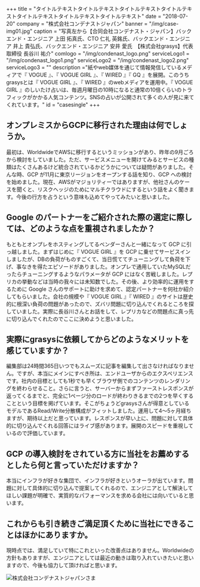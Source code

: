 +++
title = "タイトルテキストタイトルテキストタイトルテキストタイトルテキストタイトルテキストタイトルテキストタイトルテキスト"
date = "2018-07-20"
company = "株式会社コンデナストジャパン"
banner = "/img/case-img01.jpg"
caption = "写真左から【合同会社コンデナスト・ジャパン】バックエンド・エンジニア 上田 拓真氏、CTO 仁礼 英銘氏、バックエンド・エンジニア 井上 貴弘氏、バックエンド・エンジニア 安井 愛氏　【株式会社grasys】代表取締役 長谷川 祐介"
comlogo = "/img/condenast_logo.png"
serviceLogo1 = "/img/condenast_logo1.png"
serviceLogo2 = "/img/condenast_logo2.png"
serviceLogo3 = ""
description ="紙やweb媒体を通じて情報発信しているメディアで『 VOGUE 』、『 VOGUE GIRL 』、『 WIRED 』『 GQ 』を展開。このうちgrasysとは『 VOGUE GIRL 』、『 WIRED 』のwebメディアを運用中。『 VOGUE GIRL 』のしいたけ占いは、毎週月曜日の10時になると通常の10倍くらいのトラフィックがかかる人気コンテンツ。SNSの占いが公開されて多くの人が見に来てくれています。"
id = "casesingle"
+++

## オンプレミスからGCPに移行された理由は何でしょうか。

最初は、WorldwideでAWSに移行するというミッションがあり、昨年の9月ごろから検討をしていました。ただ、サービスメニューを開けてみるとサービスの種類はたくさんあるけど統合されているかどうかについては疑問がありました。そんな時、GCP が11月に東京リージョンをオープンする話を知り、GCP への検討を始めました。現在、AWSがマジョリティーではありますが、他社さんのケースを聞くと、リスクヘッジのためにマルチクラウドにするという話をよく聞きます。今後の行方を占うという意味も込めてやってみたいと思いました。

## Google のパートナーをご紹介された際の選定に際しては、どのような点を重視されましたか？

もともとオンプレをホスティングしてるベンダーさんと一緒になって GCP に引っ越しました。まずはじめに『 VOGUE GIRL 』を GCP に乗せてサービスインしましたが、DBの負荷がものすごくて、当日慌ててチューニングして負荷を下げ、事なきを得たエピソードがありました。オンプレで通用していたMySQLだったらチューニングするようなパラメータが GCP にはなく苦戦しました。レプリカの挙動などは当時の我々には未知数でした。その後、より効率的に運用をするために Google さんのサポートに助けを求めて、認定パートナーを何社か紹介してもらいました。会社の規模や『 VOGUE GIRL 』『 WIRED 』のサイトは歴史的に根深い負荷の問題があったので、ズバリ問題に切り込んでくれるところを探していました。実際に長谷川さんとお話をして、レプリカなどの問題点に真っ先に切り込んでくれたのでここに決めようと思いました。

## 実際にgrasysに依頼してからどのようなメリットを感じていますか？

編集部は24時間365日いつでもスムーズに記事を編集して出さなければなりません。ですが、本当にメインにすべき所は、エンドユーザからのエクスペリエンスです。社内の目標としても1秒でも早くブラウザ側でのコンテンツのレンダリングを終わらせること。さらに言うと、サーバーからまずファーストレスポンスが返ってくるまでと、完全に1ページ分のロードが終わりきるまでの2つを早くすることという目標を掲げています。そこがちょうどgrasysさんが得意としているモデルであるRead/Write分散構成がフィットしました。運用して4〜5ヶ月経ちますが、期待以上だと思っています。レスポンスが早い上に、問題に対して具体的に切り込んでくれる回答にはライブ感があります。展開のスピードを重視しているので評価しています。

## GCP の導入検討をされている方に当社をお薦めするとしたら何と言っていただけますか？

本当にインフラが好きな集団で、インフラが好きというオーラが出ています。問題に対して具体的に切り込んで提案してくれるので、エンジニアとして解決してほしい課題が明確で、実質的なパフォーマンスを求める会社には向いていると思います。

## これからも引き続きご満足頂くために当社にできることはほかにありますか。

現時点では、満足していて特にこれといった改善点はありません。Worldwideの方針もありますが、エンジニアとしては最近の動きは取り入れていきたいと思いますので、今後も協力して頂ければと思います。

![株式会社コンデナストジャパンさま](/img/case-img02.jpg)